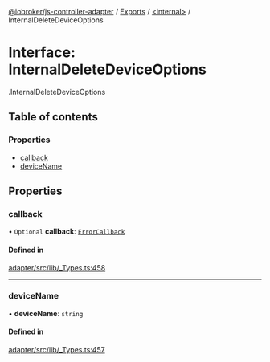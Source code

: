 [@iobroker/js-controller-adapter](../README.md) / [Exports](../modules.md) / [<internal\>](../modules/internal_.md) / InternalDeleteDeviceOptions

# Interface: InternalDeleteDeviceOptions

[<internal>](../modules/internal_.md).InternalDeleteDeviceOptions

## Table of contents

### Properties

- [callback](internal_.InternalDeleteDeviceOptions.md#callback)
- [deviceName](internal_.InternalDeleteDeviceOptions.md#devicename)

## Properties

### callback

• `Optional` **callback**: [`ErrorCallback`](../modules/internal_.md#errorcallback)

#### Defined in

[adapter/src/lib/_Types.ts:458](https://github.com/ioBroker/ioBroker.js-controller/blob/297e6576/packages/adapter/src/lib/_Types.ts#L458)

___

### deviceName

• **deviceName**: `string`

#### Defined in

[adapter/src/lib/_Types.ts:457](https://github.com/ioBroker/ioBroker.js-controller/blob/297e6576/packages/adapter/src/lib/_Types.ts#L457)
